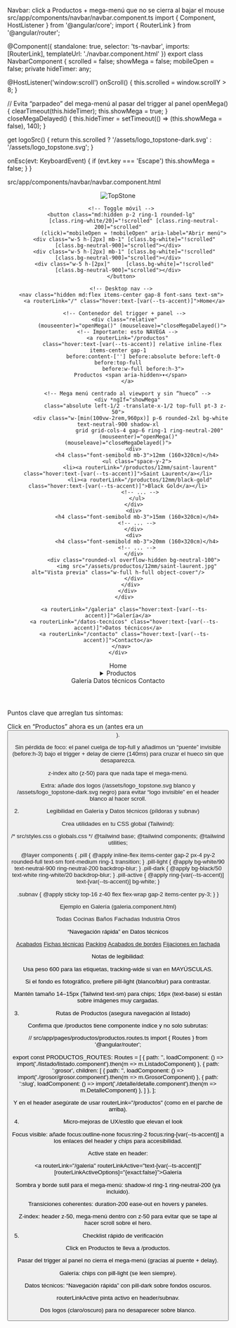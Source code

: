 Navbar: click a Productos + mega-menú que no se cierra al bajar el mouse
src/app/components/navbar/navbar.component.ts
import { Component, HostListener } from '@angular/core';
import { RouterLink } from '@angular/router';

@Component({
  standalone: true,
  selector: 'ts-navbar',
  imports: [RouterLink],
  templateUrl: './navbar.component.html'
})
export class NavbarComponent {
  scrolled = false;
  showMega = false;
  mobileOpen = false;
  private hideTimer: any;

  @HostListener('window:scroll')
  onScroll() { this.scrolled = window.scrollY > 8; }

  // Evita “parpadeo” del mega-menú al pasar del trigger al panel
  openMega() { clearTimeout(this.hideTimer); this.showMega = true; }
  closeMegaDelayed() { this.hideTimer = setTimeout(() => (this.showMega = false), 140); }

  get logoSrc() {
    return this.scrolled ? '/assets/logo_topstone-dark.svg' : '/assets/logo_topstone.svg';
  }

  onEsc(evt: KeyboardEvent) {
    if (evt.key === 'Escape') this.showMega = false;
  }
}

src/app/components/navbar/navbar.component.html
<header (keydown)="onEsc($event)"
  class="fixed inset-x-0 top-0 z-50 transition-colors duration-300"
  [class.bg-white/90]="scrolled"
  [class.text-neutral-900]="scrolled"
  [class.backdrop-blur]="scrolled"
  [class.text-white]="!scrolled"
>
  <div class="mx-auto max-w-7xl px-4 sm:px-6 lg:px-8">
    <div class="flex h-16 items-center justify-between">
      <a routerLink="/" class="flex items-center gap-3">
        <img [src]="logoSrc" alt="TopStone" class="h-8" />
      </a>

      <!-- Toggle móvil -->
      <button class="md:hidden p-2 ring-1 rounded-lg"
              [class.ring-white/20]="!scrolled" [class.ring-neutral-200]="scrolled"
              (click)="mobileOpen = !mobileOpen" aria-label="Abrir menú">
        <div class="w-5 h-[2px] mb-1" [class.bg-white]="!scrolled" [class.bg-neutral-900]="scrolled"></div>
        <div class="w-5 h-[2px] mb-1" [class.bg-white]="!scrolled" [class.bg-neutral-900]="scrolled"></div>
        <div class="w-5 h-[2px]"     [class.bg-white]="!scrolled" [class.bg-neutral-900]="scrolled"></div>
      </button>

      <!-- Desktop nav -->
      <nav class="hidden md:flex items-center gap-8 font-sans text-sm">
        <a routerLink="/" class="hover:text-[var(--ts-accent)]">Home</a>

        <!-- Contenedor del trigger + panel -->
        <div class="relative"
             (mouseenter)="openMega()" (mouseleave)="closeMegaDelayed()">
          <!-- Importante: esto NAVEGA -->
          <a routerLink="/productos"
             class="hover:text-[var(--ts-accent)] relative inline-flex items-center gap-1
                    before:content-[''] before:absolute before:left-0 before:top-full
                    before:w-full before:h-3">
            Productos <span aria-hidden>▾</span>
          </a>

          <!-- Mega menú centrado al viewport y sin “hueco” -->
          <div *ngIf="showMega"
               class="absolute left-1/2 -translate-x-1/2 top-full pt-3 z-50">
            <div class="w-[min(100vw-2rem,960px)] p-6 rounded-2xl bg-white text-neutral-900 shadow-xl
                        grid grid-cols-4 gap-6 ring-1 ring-neutral-200"
                 (mouseenter)="openMega()" (mouseleave)="closeMegaDelayed()">
              <div>
                <h4 class="font-semibold mb-3">12mm (160×320cm)</h4>
                <ul class="space-y-2">
                  <li><a routerLink="/productos/12mm/saint-laurent" class="hover:text-[var(--ts-accent)]">Saint Laurent</a></li>
                  <li><a routerLink="/productos/12mm/black-gold" class="hover:text-[var(--ts-accent)]">Black Gold</a></li>
                  <!-- ... -->
                </ul>
              </div>
              <div>
                <h4 class="font-semibold mb-3">15mm (160×320cm)</h4>
                <!-- ... -->
              </div>
              <div>
                <h4 class="font-semibold mb-3">20mm (160×320cm)</h4>
                <!-- ... -->
              </div>
              <div class="rounded-xl overflow-hidden bg-neutral-100">
                <img src="/assets/productos/12mm/saint-laurent.jpg" alt="Vista previa" class="w-full h-full object-cover"/>
              </div>
            </div>
          </div>
        </div>

        <a routerLink="/galeria" class="hover:text-[var(--ts-accent)]">Galería</a>
        <a routerLink="/datos-tecnicos" class="hover:text-[var(--ts-accent)]">Datos técnicos</a>
        <a routerLink="/contacto" class="hover:text-[var(--ts-accent)]">Contacto</a>
      </nav>
    </div>
  </div>

  <!-- Mobile overlay + drawer -->
  <div *ngIf="mobileOpen" class="md:hidden fixed inset-0 z-40 bg-black/60" (click)="mobileOpen = false"></div>
  <aside *ngIf="mobileOpen"
         class="md:hidden fixed top-0 right-0 z-50 w-[84%] max-w-sm h-full bg-white text-neutral-900 shadow-xl p-6 overflow-y-auto">
    <nav class="flex flex-col gap-4">
      <a routerLink="/" (click)="mobileOpen=false">Home</a>
      <details>
        <summary class="cursor-pointer">Productos</summary>
        <div class="mt-2 grid grid-cols-2 gap-3 text-sm">
          <a routerLink="/productos" (click)="mobileOpen=false" class="underline">Todos</a>
          <a routerLink="/productos/12mm" (click)="mobileOpen=false" class="underline">12mm</a>
          <a routerLink="/productos/15mm" (click)="mobileOpen=false" class="underline">15mm</a>
          <a routerLink="/productos/20mm" (click)="mobileOpen=false" class="underline">20mm</a>
        </div>
      </details>
      <a routerLink="/galeria" (click)="mobileOpen=false">Galería</a>
      <a routerLink="/datos-tecnicos" (click)="mobileOpen=false">Datos técnicos</a>
      <a routerLink="/contacto" (click)="mobileOpen=false">Contacto</a>
    </nav>
  </aside>
</header>


Puntos clave que arreglan tus síntomas:

Click en “Productos” ahora es un <a routerLink="/productos"> (antes era un <button>).

Sin pérdida de foco: el panel cuelga de top-full y añadimos un “puente” invisible (before:h-3) bajo el trigger + delay de cierre (140ms) para cruzar el hueco sin que desaparezca.

z-index alto (z-50) para que nada tape el mega-menú.

Extra: añade dos logos (/assets/logo_topstone.svg blanco y /assets/logo_topstone-dark.svg negro) para evitar “logo invisible” en el header blanco al hacer scroll.

2) Legibilidad en Galería y Datos técnicos (píldoras y subnav)

Crea utilidades en tu CSS global (Tailwind):

/* src/styles.css o globals.css */
@tailwind base; @tailwind components; @tailwind utilities;

@layer components {
  .pill { @apply inline-flex items-center gap-2 px-4 py-2 rounded-full text-sm font-medium ring-1 transition; }
  .pill-light { @apply bg-white/90 text-neutral-900 ring-neutral-200 backdrop-blur; }
  .pill-dark  { @apply bg-black/50 text-white ring-white/20 backdrop-blur; }
  .pill-active { @apply ring-[var(--ts-accent)] text-[var(--ts-accent)] bg-white; }

  .subnav {
    @apply sticky top-16 z-40 flex flex-wrap gap-2 items-center py-3;
  }
}

Ejemplo en Galería (galeria.component.html)
<section class="max-w-7xl mx-auto px-6">
  <div class="subnav">
    <a class="pill pill-light" routerLink="/galeria" [class.pill-active]="cat==='todas'">Todas</a>
    <a class="pill pill-light" routerLink="/galeria/cocinas" [class.pill-active]="cat==='cocinas'">Cocinas</a>
    <a class="pill pill-light" routerLink="/galeria/banos"   [class.pill-active]="cat==='banos'">Baños</a>
    <a class="pill pill-light" routerLink="/galeria/fachadas"[class.pill-active]="cat==='fachadas'">Fachadas</a>
    <a class="pill pill-light" routerLink="/galeria/industria"[class.pill-active]="cat==='industria'">Industria</a>
    <a class="pill pill-light" routerLink="/galeria/otros"   [class.pill-active]="cat==='otros'">Otros</a>
  </div>
  <!-- tu grid masonry aquí -->
</section>

“Navegación rápida” en Datos técnicos
<nav class="subnav">
  <a class="pill pill-dark" href="#acabados">Acabados</a>
  <a class="pill pill-dark" href="#fichas">Fichas técnicas</a>
  <a class="pill pill-dark" href="#packing">Packing</a>
  <a class="pill pill-dark" href="#bordes">Acabados de bordes</a>
  <a class="pill pill-dark" href="#fachada">Fijaciones en fachada</a>
</nav>


Notas de legibilidad:

Usa peso 600 para las etiquetas, tracking-wide si van en MAYÚSCULAS.

Si el fondo es fotográfico, prefiere pill-light (blanco/blur) para contrastar.

Mantén tamaño 14–15px (Tailwind text-sm) para chips; 16px (text-base) si están sobre imágenes muy cargadas.

3) Rutas de Productos (asegura navegación al listado)

Confirma que /productos tiene componente índice y no solo subrutas:

// src/app/pages/productos/productos.routes.ts
import { Routes } from '@angular/router';

export const PRODUCTOS_ROUTES: Routes = [
  { path: '', loadComponent: () => import('./listado/listado.component').then(m => m.ListadoComponent) },
  { path: ':grosor', children: [
      { path: '', loadComponent: () => import('./grosor/grosor.component').then(m => m.GrosorComponent) },
      { path: ':slug', loadComponent: () => import('./detalle/detalle.component').then(m => m.DetalleComponent) },
    ] },
];


Y en el header asegúrate de usar routerLink="/productos" (como en el parche de arriba).

4) Micro-mejoras de UX/estilo que elevan el look

Focus visible: añade focus:outline-none focus:ring-2 focus:ring-[var(--ts-accent)] a los enlaces del header y chips para accesibilidad.

Active state en header:

<a routerLink="/galeria" routerLinkActive="text-[var(--ts-accent)]" [routerLinkActiveOptions]="{exact:false}">Galería</a>


Sombra y borde sutil para el mega-menú: shadow-xl ring-1 ring-neutral-200 (ya incluido).

Transiciones coherentes: duration-200 ease-out en hovers y paneles.

Z-index: header z-50, mega-menú dentro con z-50 para evitar que se tape al hacer scroll sobre el hero.

5) Checklist rápido de verificación

 Click en Productos te lleva a /productos.

 Pasar del trigger al panel no cierra el mega-menú (gracias al puente + delay).

 Galería: chips con pill-light (se leen siempre).

 Datos técnicos: “Navegación rápida” con pill-dark sobre fondos oscuros.

 routerLinkActive pinta activo en header/subnav.

 Dos logos (claro/oscuro) para no desaparecer sobre blanco.